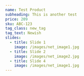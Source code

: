 ```yaml
---
name: Test Product
subheading: This is another test
price: 209
sku: ABC-123
tag_class: new_tag
tag_text: Newish
slides:
  - title: Slide 1
    image: /images/net_image1.jpg
  - title: Slide 2
    image: /images/net_image2.jpg
  - title: Slide 4
    image: /images/net_image1.jpg
---
```

